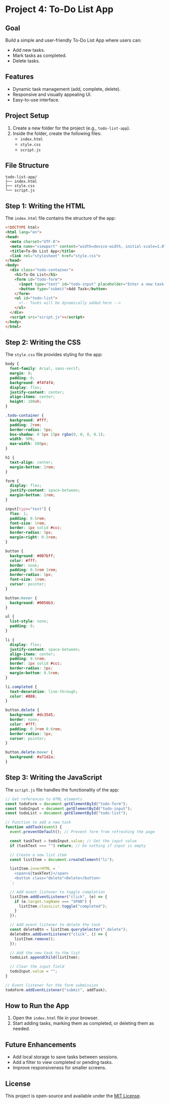 # Project 4: To-Do List App

## Goal
Build a simple and user-friendly To-Do List App where users can:
- Add new tasks.
- Mark tasks as completed.
- Delete tasks.

## Features
- Dynamic task management (add, complete, delete).
- Responsive and visually appealing UI.
- Easy-to-use interface.

## Project Setup
1. Create a new folder for the project (e.g., `todo-list-app`).
2. Inside the folder, create the following files:
   - `index.html`
   - `style.css`
   - `script.js`

## File Structure
```
todo-list-app/
├── index.html
├── style.css
└── script.js
```

## Step 1: Writing the HTML
The `index.html` file contains the structure of the app:

```html
<!DOCTYPE html>
<html lang="en">
<head>
  <meta charset="UTF-8">
  <meta name="viewport" content="width=device-width, initial-scale=1.0">
  <title>To-Do List App</title>
  <link rel="stylesheet" href="style.css">
</head>
<body>
  <div class="todo-container">
    <h1>To-Do List</h1>
    <form id="todo-form">
      <input type="text" id="todo-input" placeholder="Enter a new task..." required>
      <button type="submit">Add Task</button>
    </form>
    <ul id="todo-list">
      <!-- Tasks will be dynamically added here -->
    </ul>
  </div>
  <script src="script.js"></script>
</body>
</html>
```

## Step 2: Writing the CSS
The `style.css` file provides styling for the app:

```css
body {
  font-family: Arial, sans-serif;
  margin: 0;
  padding: 0;
  background: #f4f4f4;
  display: flex;
  justify-content: center;
  align-items: center;
  height: 100vh;
}

.todo-container {
  background: #fff;
  padding: 2rem;
  border-radius: 5px;
  box-shadow: 0 5px 15px rgba(0, 0, 0, 0.1);
  width: 90%;
  max-width: 500px;
}

h1 {
  text-align: center;
  margin-bottom: 1rem;
}

form {
  display: flex;
  justify-content: space-between;
  margin-bottom: 1rem;
}

input[type="text"] {
  flex: 1;
  padding: 0.5rem;
  font-size: 1rem;
  border: 1px solid #ccc;
  border-radius: 5px;
  margin-right: 0.5rem;
}

button {
  background: #007bff;
  color: #fff;
  border: none;
  padding: 0.5rem 1rem;
  border-radius: 5px;
  font-size: 1rem;
  cursor: pointer;
}

button:hover {
  background: #0056b3;
}

ul {
  list-style: none;
  padding: 0;
}

li {
  display: flex;
  justify-content: space-between;
  align-items: center;
  padding: 0.5rem;
  border: 1px solid #ccc;
  border-radius: 5px;
  margin-bottom: 0.5rem;
}

li.completed {
  text-decoration: line-through;
  color: #888;
}

button.delete {
  background: #dc3545;
  border: none;
  color: #fff;
  padding: 0.3rem 0.6rem;
  border-radius: 5px;
  cursor: pointer;
}

button.delete:hover {
  background: #a71d2a;
}
```

## Step 3: Writing the JavaScript
The `script.js` file handles the functionality of the app:

```javascript
// Get references to HTML elements
const todoForm = document.getElementById("todo-form");
const todoInput = document.getElementById("todo-input");
const todoList = document.getElementById("todo-list");

// Function to add a new task
function addTask(event) {
  event.preventDefault(); // Prevent form from refreshing the page

  const taskText = todoInput.value; // Get the input value
  if (taskText === "") return; // Do nothing if input is empty

  // Create a new list item
  const listItem = document.createElement("li");

  listItem.innerHTML = `
    <span>${taskText}</span>
    <button class="delete">Delete</button>
  `;

  // Add event listener to toggle completion
  listItem.addEventListener("click", (e) => {
    if (e.target.tagName === "SPAN") {
      listItem.classList.toggle("completed");
    }
  });

  // Add event listener to delete the task
  const deleteBtn = listItem.querySelector(".delete");
  deleteBtn.addEventListener("click", () => {
    listItem.remove();
  });

  // Add the new task to the list
  todoList.appendChild(listItem);

  // Clear the input field
  todoInput.value = "";
}

// Event listener for the form submission
todoForm.addEventListener("submit", addTask);
```

## How to Run the App
1. Open the `index.html` file in your browser.
2. Start adding tasks, marking them as completed, or deleting them as needed.

## Future Enhancements
- Add local storage to save tasks between sessions.
- Add a filter to view completed or pending tasks.
- Improve responsiveness for smaller screens.

## License
This project is open-source and available under the [MIT License](LICENSE).
